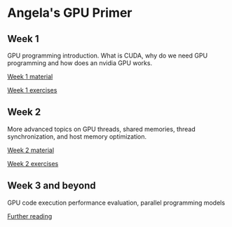 # Angela's GPU Primer

<!-- I wasn't sure how to start knowledge transfer. -->

<!-- In this previous approach I started creating a course to cover `CUDA` basics and make the reader familiar with `CMSSW`. -->

<!-- It was the wrong approach.

No one told me so, not because they didn't see what I was doing, but because they didn't know what I should be doing.

It is hard when there is no management or the management doesn't know what should happen. One could argue that the two are the same.

So I won't be the one creating already available content for some people not doing their part of the work using already existing resources.  -->

<!-- Don't worry A, you did an awesome job, even if you don't realize it now :) -->



## Week 1

GPU programming introduction. What is CUDA, why do we need GPU programming and
how does an nvidia GPU works.

[Week 1 material](weeks/week01.md)

[Week 1 exercises](weeks/week01_exercises.md)

## Week 2

More advanced topics on GPU threads, shared memories,
thread synchronization, and host memory optimization.

[Week 2 material](weeks/week02.md)

[Week 2 exercises](weeks/week02_exercises.md)

## Week 3 and beyond

GPU code execution performance evaluation, parallel programming models

[Further reading](weeks/further_reading.md)
